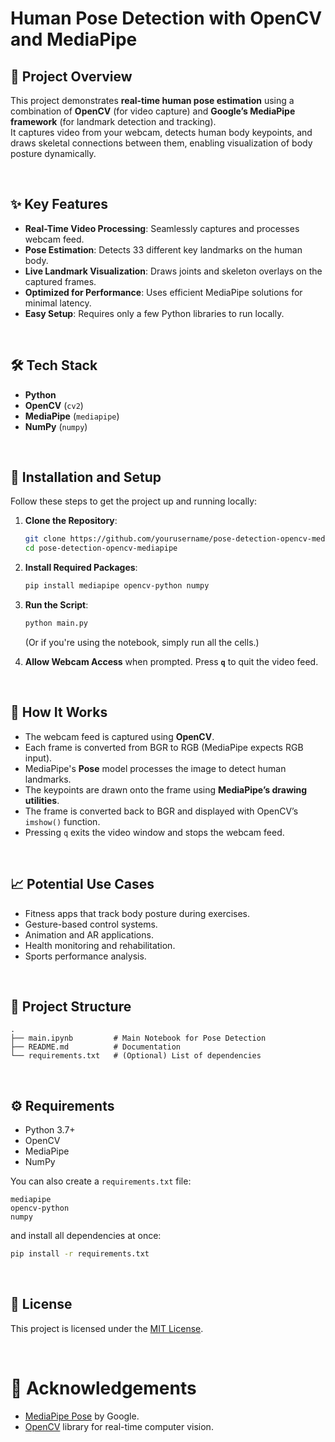# Human Pose Detection with OpenCV and MediaPipe

## 📸 Project Overview

This project demonstrates **real-time human pose estimation** using a combination of **OpenCV** (for video capture) and **Google’s MediaPipe framework** (for landmark detection and tracking).  
It captures video from your webcam, detects human body keypoints, and draws skeletal connections between them, enabling visualization of body posture dynamically.

<br/>

## ✨ Key Features

- **Real-Time Video Processing**: Seamlessly captures and processes webcam feed.
- **Pose Estimation**: Detects 33 different key landmarks on the human body.
- **Live Landmark Visualization**: Draws joints and skeleton overlays on the captured frames.
- **Optimized for Performance**: Uses efficient MediaPipe solutions for minimal latency.
- **Easy Setup**: Requires only a few Python libraries to run locally.

<br/>

## 🛠️ Tech Stack

- **Python**
- **OpenCV** (`cv2`)
- **MediaPipe** (`mediapipe`)
- **NumPy** (`numpy`)

<br/>

## 🚀 Installation and Setup

Follow these steps to get the project up and running locally:

1. **Clone the Repository**:
   ```bash
   git clone https://github.com/yourusername/pose-detection-opencv-mediapipe.git
   cd pose-detection-opencv-mediapipe
   ```

2. **Install Required Packages**:
   ```bash
   pip install mediapipe opencv-python numpy
   ```

3. **Run the Script**:
   ```bash
   python main.py
   ```
   (Or if you're using the notebook, simply run all the cells.)

4. **Allow Webcam Access** when prompted. Press **`q`** to quit the video feed.

<br/>

## 🧠 How It Works

- The webcam feed is captured using **OpenCV**.
- Each frame is converted from BGR to RGB (MediaPipe expects RGB input).
- MediaPipe's **Pose** model processes the image to detect human landmarks.
- The keypoints are drawn onto the frame using **MediaPipe’s drawing utilities**.
- The frame is converted back to BGR and displayed with OpenCV’s `imshow()` function.
- Pressing `q` exits the video window and stops the webcam feed.

<br/>

## 📈 Potential Use Cases

- Fitness apps that track body posture during exercises.
- Gesture-based control systems.
- Animation and AR applications.
- Health monitoring and rehabilitation.
- Sports performance analysis.

<br/>

## 📂 Project Structure

```
.
├── main.ipynb         # Main Notebook for Pose Detection
├── README.md          # Documentation
└── requirements.txt   # (Optional) List of dependencies
```

<br/>

## ⚙️ Requirements

- Python 3.7+
- OpenCV
- MediaPipe
- NumPy

You can also create a `requirements.txt` file:

```
mediapipe
opencv-python
numpy
```

and install all dependencies at once:

```bash
pip install -r requirements.txt
```

<br/>

## 📜 License

This project is licensed under the [MIT License](LICENSE).

<br/>

# 🙌 Acknowledgements

- [MediaPipe Pose](https://google.github.io/mediapipe/solutions/pose) by Google.
- [OpenCV](https://opencv.org/) library for real-time computer vision.

